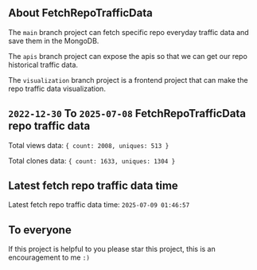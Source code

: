 ## About FetchRepoTrafficData

The `main` branch project can fetch specific repo everyday traffic data and save them in the MongoDB.

The `apis` branch project can expose the apis so that we can get our repo historical traffic data.

The `visualization` branch project is a frontend project that can make the repo traffic data visualization.

## `2022-12-30` To `2025-07-08` FetchRepoTrafficData repo traffic data

Total views data: `{ count: 2008, uniques: 513 }`

Total clones data: `{ count: 1633, uniques: 1304 }`

## Latest fetch repo traffic data time

Latest fetch repo traffic data time: `2025-07-09 01:46:57`

## To everyone

If this project is helpful to you please star this project, this is an encouragement to me `:)`



